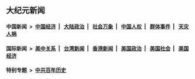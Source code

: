 ## 大纪元新闻

#### 中国新闻 &nbsp;>&nbsp; [中国经济](indexes/ncid283/README.md?07081245) &nbsp;| &nbsp; [大陆政治](indexes/ncid277/README.md?07081245) &nbsp;| &nbsp; [社会万象](indexes/ncid282/README.md?07081245) &nbsp;| &nbsp; [中国人权](indexes/ncid278/README.md?07081245) &nbsp;| &nbsp; [群体事件](indexes/ncid279/README.md?07081245) &nbsp;| &nbsp; [天灾人祸](indexes/ncid280/README.md?07081245)

#### 国际新闻 &nbsp;>&nbsp; [美中关系](indexes/nf1412576/README.md?07081245) &nbsp;| &nbsp; [台湾新闻](indexes/ncid1349361/README.md?07081245) &nbsp;| &nbsp; [香港新闻](indexes/ncid1349362/README.md?07081245) &nbsp;| &nbsp; [美国政治](indexes/ncid1078159/README.md?07081245) &nbsp;| &nbsp; [美国社会](indexes/ncid1078160/README.md?07081245) &nbsp;| &nbsp; [美国经济](indexes/ncid1078158/README.md?07081245)

#### 特别专题 &nbsp;>&nbsp; [中共百年历史](https://github.com/epoch-news/epoch-special/blob/master/README.md?07081245)  

